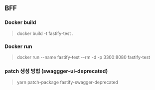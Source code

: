 ## BFF

### Docker build
> docker build -t fastify-test .

### Docker run
> docker run --name fastify-test --rm -d -p 3300:8080 fastify-test

### patch 생성 방법 (swaggger-ui-deprecated)
> yarn patch-package fastify-swagger-deprecated
